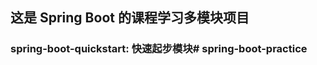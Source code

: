 ## 这是 Spring Boot 的课程学习多模块项目
### spring-boot-quickstart: 快速起步模块#   s p r i n g - b o o t - p r a c t i c e  
 